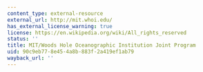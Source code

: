 ```yaml
---
content_type: external-resource
external_url: http://mit.whoi.edu/
has_external_license_warning: true
license: https://en.wikipedia.org/wiki/All_rights_reserved
status: ''
title: MIT/Woods Hole Oceanographic Institution Joint Program
uid: 90c9eb77-8e45-4a8b-883f-2a419ef1ab79
wayback_url: ''
---
```

